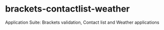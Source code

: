 # brackets-contactlist-weather
Application Suite: Brackets validation, Contact list and Weather applications
